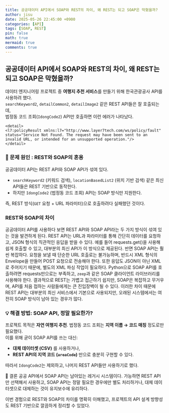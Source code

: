 ```yaml
---
title: 공공데이터 API에서 SOAP와 REST의 차이, 왜 REST는 되고 SOAP은 막혔을까?
author: jisu
date: 2025-05-26 22:45:00 +0900
categories: [API]
tags: [SOAP, REST]
pin: false
math: true
mermaid: true
comments: true
---
```


## 공공데이터 API에서 SOAP와 REST의 차이, 왜 REST는 되고 SOAP은 막혔을까?

데이터 엔지니어링 프로젝트 중 **여행지 추천 서비스**를 만들기 위해 한국관광공사 API를 사용하려 했다.  
`searchKeyword2`, `detailCommon2`, `detailImage2` 같은 REST API들은 잘 호출되는데,  
법정동 코드 조회(`IdongCode2`) API만 호출하면 이런 에러가 나타났다.  

```
<detail>
<l7:policyResult xmlns:l7="http://www.layer7tech.com/ws/policy/fault" status="Service Not Found. The request may have been sent to an invalid URL, or intended for an unsupported operation."/>
</detail>
```

### 🚨 문제 원인 : REST와 SOAP의 혼용

공공데이터 API는 REST API와 SOAP API가 섞여 있다.  
- `searchKeyword2` (키워드 검색), `locationBasedList2` (위치 기반 검색) 같은 최신 API들은 REST 기반으로 동작한다.
- 하지만 `IdongCode2` (법정동 코드 조회) API는 SOAP 방식만 지원한다.

즉, REST 방식(`GET` 요청 + URL 파라미터)으로 호출하려다 실패했던 것이다.

### REST와 SOAP의 차이

공공데이터 API를 사용하다 보면 REST API와 SOAP API라는 두 가지 방식이 섞여 있는 것을 발견하게 된다.
REST API는 URL과 파라미터를 통해 간단히 데이터를 요청하고, JSON 형식의 직관적인 응답을 받을 수 있다.
예를 들어 requests.get()을 사용해 쉽게 호출할 수 있고, 대부분의 최신 API가 이 방식으로 제공된다.
반면 SOAP API는 훨씬 복잡하다. 요청을 보낼 때 단순한 URL 호출로는 불가능하며, 반드시 XML 형식의 Envelope을 만들어 POST 요청으로 전송해야 한다.
또한 응답도 JSON이 아닌 XML로 주어지기 때문에, 별도의 XML 파싱 작업이 필요하다.
Python으로 SOAP API를 호출하려면 requests만으로는 부족하고, `zeep`과 같은 SOAP 클라이언트 라이브러리를 사용해야 한다.
결과적으로 REST는 가볍고 접근하기 쉽지만, SOAP은 복잡하고 무거우며, API를 처음 접하는 사람들에게는 큰 진입장벽이 될 수 있다.
이러한 차이 때문에 REST API는 대부분의 최신 서비스에서 기본으로 사용되지만, 오래된 시스템에서는 여전히 SOAP 방식이 남아 있는 경우가 많다.

### 💡 해결 방법: SOAP API, 정말 필요한가?

프로젝트 목적은 **자연 여행지 추천**. 법정동 코드 조회는 **지역 이름 → 코드 매칭** 정도로만 필요했다.  
이를 위해 굳이 SOAP API를 쓰는 대신:  
- **대체 데이터셋 (CSV)** 를 사용하거나,  
- **REST API의 지역 코드 (`areaCode`)** 만으로 충분히 구현할 수 있다.

따라서 `IdongCode2`는 제외하고, 나머지 REST API들만 사용하기로 했다.

📝 결론
공공 API에서 SOAP API는 남아있는 레거시 시스템이다.
가능하면 REST API만 선택해서 사용하고, SOAP API는 정말 필요한 경우에만 별도 처리하거나, 대체 데이터셋으로 대체하는 것이 유지보수에 유리하다.

이번 경험으로 REST와 SOAP의 차이를 명확히 이해했고, 프로젝트의 API 설계 방향성도 REST 기반으로 깔끔하게 정리할 수 있었다.
